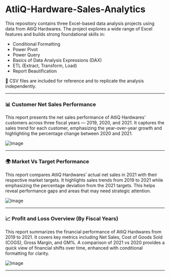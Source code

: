 # AtliQ-Hardware-Sales-Analytics
This repository contains three Excel-based data analysis projects using data from AtliQ Hardwares. The project explores a wide range of Excel features and builds strong foundational skills in:
+ Conditional Formatting
+ Power Pivot
+ Power Query
+ Basics of Data Analysis Expressions (DAX)
+ ETL (Extract, Transform, Load)
+ Report Beautification

📂 CSV files are included for reference and to replicate the analysis independently.

---
### 📊 Customer Net Sales Performance ###

This report presents the net sales performance of AtliQ Hardwares' customers across three fiscal years — 2019, 2020, and 2021. It captures the sales trend for each customer, emphasizing the year-over-year growth and highlighting the percentage change between 2020 and 2021.

![Image](https://github.com/user-attachments/assets/cee2273a-a4cb-4ecd-9a5c-8a471214f15d)

---
### 🌍 Market Vs Target Performance ###

This report compares AtliQ Hardwares’ actual net sales in 2021 with their respective market targets. It highlights sales trends from 2019 to 2021 while emphasizing the percentage deviation from the 2021 targets. This helps reveal performance gaps and areas that may need strategic attention.

![Image](https://github.com/user-attachments/assets/8ef3a0b2-bdc0-463c-b0f5-3418ee166de0)

---
### 📈 Profit and Loss Overview (By Fiscal Years) ###

This report summarizes the financial performance of AtliQ Hardwares from 2019 to 2021. It covers key metrics including Net Sales, Cost of Goods Sold (COGS), Gross Margin, and GM%. A comparison of 2021 vs 2020 provides a quick view of financial shifts over time, enhanced with conditional formatting for clarity.

![Image](https://github.com/user-attachments/assets/3b6d02f0-9878-49ff-92ce-404aa6eb7f0a)

---

